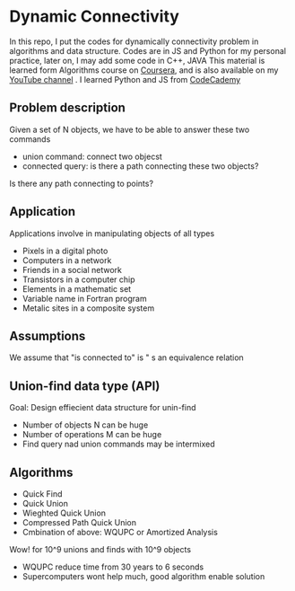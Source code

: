 <h1>Dynamic Connectivity</h1>
<p>In this repo, I put the codes for dynamically connectivity problem in algorithms and data structure. 
Codes are in JS and Python for my personal practice, later on, I may add some code in C++, JAVA 
This material is learned form Algorithms course on <a href="https://www.coursera.org/">Coursera</a>,
and is also available on my <a href="https://www.youtube.com/channel/UCAkzrVPNbgm7rv-DNr14q1Q">YouTube channel</a> . I learned Python and JS from <a href= "http://www.codecademy.com/">CodeCademy</a></p>
<h2>Problem description</h2>
<p>Given a set of N objects, we have to be able to answer these two commands
  <ul>
    <li>union command: connect two objecst</li>
    <li>connected query: is there a path connecting these two objects?</li>
  </ul>
  Is there any path connecting to points?
</p>
<h2>Application</h2>
<p>Applications involve in manipulating objects of all types
  <ul>
    <li>Pixels in a digital photo</li>
    <li>Computers in a network</li>
    <li>Friends in a social network</li>
    <li>Transistors in a computer chip</li>
    <li>Elements in a mathematic set</li>
    <li>Variable name in Fortran program</li>
    <li>Metalic sites in a composite system</li>
  </ul>
</p>

<h2>Assumptions</h2>
<p>We assume that "is connected to" is " s an equivalence relation</p>

<h2>Union-find data type (API)</h2>
<p>Goal: Design effiecient data structure for unin-find
  <ul>
    <li>Number of objects N can be huge</li>
    <li>Number of operations M can be huge</li>
    <li>Find query nad union commands may be intermixed</li>
  </ul>
</p>

<h2>Algorithms</h2>
<ul>
<li>Quick Find</li>
<li>Quick Union</li>
<li>Wieghted Quick Union</li>
<li>Compressed Path Quick Union</li>
<li>Cmbination of above: WQUPC or Amortized Analysis</li>
</ul>
<p>Wow! for 10^9 unions and finds with 10^9 objects</p>
<ul>
<li>WQUPC reduce time from 30 years to 6 seconds</li>
<li>Supercomputers wont help much, good algorithm enable solution</li>
</ul>
